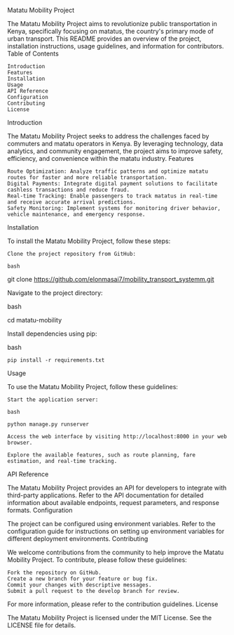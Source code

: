 Matatu Mobility Project

The Matatu Mobility Project aims to revolutionize public transportation in Kenya, specifically focusing on matatus, the country's primary mode of urban transport. This README provides an overview of the project, installation instructions, usage guidelines, and information for contributors.
Table of Contents

    Introduction
    Features
    Installation
    Usage
    API Reference
    Configuration
    Contributing
    License

Introduction

The Matatu Mobility Project seeks to address the challenges faced by commuters and matatu operators in Kenya. By leveraging technology, data analytics, and community engagement, the project aims to improve safety, efficiency, and convenience within the matatu industry.
Features

    Route Optimization: Analyze traffic patterns and optimize matatu routes for faster and more reliable transportation.
    Digital Payments: Integrate digital payment solutions to facilitate cashless transactions and reduce fraud.
    Real-time Tracking: Enable passengers to track matatus in real-time and receive accurate arrival predictions.
    Safety Monitoring: Implement systems for monitoring driver behavior, vehicle maintenance, and emergency response.

Installation

To install the Matatu Mobility Project, follow these steps:

    Clone the project repository from GitHub:

    bash

git clone https://github.com/elonmasai7/mobility_transport_systemm.git

Navigate to the project directory:

bash

cd matatu-mobility

Install dependencies using pip:

bash

    pip install -r requirements.txt

Usage

To use the Matatu Mobility Project, follow these guidelines:

    Start the application server:

    bash

    python manage.py runserver

    Access the web interface by visiting http://localhost:8000 in your web browser.

    Explore the available features, such as route planning, fare estimation, and real-time tracking.

API Reference

The Matatu Mobility Project provides an API for developers to integrate with third-party applications. Refer to the API documentation for detailed information about available endpoints, request parameters, and response formats.
Configuration

The project can be configured using environment variables. Refer to the configuration guide for instructions on setting up environment variables for different deployment environments.
Contributing

We welcome contributions from the community to help improve the Matatu Mobility Project. To contribute, please follow these guidelines:

    Fork the repository on GitHub.
    Create a new branch for your feature or bug fix.
    Commit your changes with descriptive messages.
    Submit a pull request to the develop branch for review.

For more information, please refer to the contribution guidelines.
License

The Matatu Mobility Project is licensed under the MIT License. See the LICENSE file for details.
